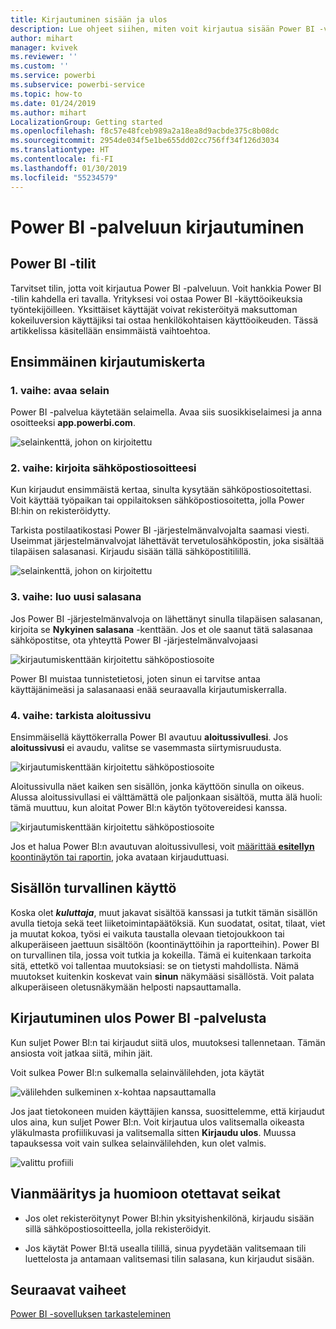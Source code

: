 ```yaml
---
title: Kirjautuminen sisään ja ulos
description: Lue ohjeet siihen, miten voit kirjautua sisään Power BI -verkkopalveluun ja miten voit kirjautua siitä ulos
author: mihart
manager: kvivek
ms.reviewer: ''
ms.custom: ''
ms.service: powerbi
ms.subservice: powerbi-service
ms.topic: how-to
ms.date: 01/24/2019
ms.author: mihart
LocalizationGroup: Getting started
ms.openlocfilehash: f8c57e48fceb989a2a18ea8d9acbde375c8b08dc
ms.sourcegitcommit: 2954de034f5e1be655dd02cc756ff34f126d3034
ms.translationtype: HT
ms.contentlocale: fi-FI
ms.lasthandoff: 01/30/2019
ms.locfileid: "55234579"
---
```

# <a name="sign-in-to-power-bi-service"></a>Power BI -palveluun kirjautuminen

## <a name="power-bi-accounts"></a>Power BI -tilit
Tarvitset tilin, jotta voit kirjautua Power BI -palveluun. Voit hankkia Power BI -tilin kahdella eri tavalla. Yrityksesi voi ostaa Power BI -käyttöoikeuksia työntekijöilleen. Yksittäiset käyttäjät voivat rekisteröityä maksuttoman kokeiluversion käyttäjiksi tai ostaa henkilökohtaisen käyttöoikeuden. Tässä artikkelissa käsitellään ensimmäistä vaihtoehtoa.

## <a name="sign-in-for-the-first-time"></a>Ensimmäinen kirjautumiskerta

### <a name="step-one-open-a-browser"></a>1. vaihe: avaa selain
Power BI -palvelua käytetään selaimella.  Avaa siis suosikkiselaimesi ja anna osoitteeksi **app.powerbi.com**.

![selainkenttä, johon on kirjoitettu](media/end-user-sign-in/power-bi-sign-in.png)

### <a name="step-two-type-your-email-address"></a>2. vaihe: kirjoita sähköpostiosoitteesi
Kun kirjaudut ensimmäistä kertaa, sinulta kysytään sähköpostiosoitettasi.  Voit käyttää työpaikan tai oppilaitoksen sähköpostiosoitetta, jolla Power BI:hin on rekisteröidytty.  

Tarkista postilaatikostasi Power BI -järjestelmänvalvojalta saamasi viesti. Useimmat järjestelmänvalvojat lähettävät tervetulosähköpostin, joka sisältää tilapäisen salasanasi. Kirjaudu sisään tällä sähköpostitilillä. 

![selainkenttä, johon on kirjoitettu](media/end-user-sign-in/power-bi-email2.png)


 
### <a name="step-three-create-a-new-password"></a>3. vaihe: luo uusi salasana
Jos Power BI -järjestelmänvalvoja on lähettänyt sinulla tilapäisen salasanan, kirjoita se **Nykyinen salasana** -kenttään. Jos et ole saanut tätä salasanaa sähköpostitse, ota yhteyttä Power BI -järjestelmänvalvojaasi

![kirjautumiskenttään kirjoitettu sähköpostiosoite](media/end-user-sign-in/power-bi-login2.png)

Power BI muistaa tunnistetietosi, joten sinun ei tarvitse antaa käyttäjänimeäsi ja salasanaasi enää seuraavalla kirjautumiskerralla. 

### <a name="step-four-review-your-home-page"></a>4. vaihe: tarkista aloitussivu
Ensimmäisellä käyttökerralla Power BI avautuu **aloitussivullesi**. Jos **aloitussivusi** ei avaudu, valitse se vasemmasta siirtymisruudusta. 

![kirjautumiskenttään kirjoitettu sähköpostiosoite](media/end-user-sign-in/power-bi-home-select.png)

Aloitussivulla näet kaiken sen sisällön, jonka käyttöön sinulla on oikeus. Alussa aloitussivullasi ei välttämättä ole paljonkaan sisältöä, mutta älä huoli: tämä muuttuu, kun aloitat Power BI:n käytön työtovereidesi kanssa. 

![kirjautumiskenttään kirjoitettu sähköpostiosoite](media/end-user-sign-in/power-bi-home2.png)

Jos et halua Power BI:n avautuvan aloitussivullesi, voit [määrittää **esitellyn** koontinäytön tai raportin,](end-user-featured.md) joka avataan kirjauduttuasi. 

## <a name="safely-interact-with-content"></a>Sisällön turvallinen käyttö
Koska olet ***kuluttaja***, muut jakavat sisältöä kanssasi ja tutkit tämän sisällön avulla tietoja sekä teet liiketoimintapäätöksiä.  Kun suodatat, ositat, tilaat, viet ja muutat kokoa, työsi ei vaikuta taustalla olevaan tietojoukkoon tai alkuperäiseen jaettuun sisältöön (koontinäyttöihin ja raportteihin). Power BI on turvallinen tila, jossa voit tutkia ja kokeilla. Tämä ei kuitenkaan tarkoita sitä, ettetkö voi tallentaa muutoksiasi: se on tietysti mahdollista. Nämä muutokset kuitenkin koskevat vain **sinun** näkymääsi sisällöstä. Voit palata alkuperäiseen oletusnäkymään helposti napsauttamalla.

## <a name="sign-out-of-power-bi-service"></a>Kirjautuminen ulos Power BI -palvelusta
Kun suljet Power BI:n tai kirjaudut siitä ulos, muutoksesi tallennetaan. Tämän ansiosta voit jatkaa siitä, mihin jäit.

Voit sulkea Power BI:n sulkemalla selainvälilehden, jota käytät 

![välilehden sulkeminen x-kohtaa napsauttamalla](media/end-user-sign-in/power-bi-close.png) 

Jos jaat tietokoneen muiden käyttäjien kanssa, suosittelemme, että kirjaudut ulos aina, kun suljet Power BI:n.  Voit kirjautua ulos valitsemalla oikeasta yläkulmasta profiilikuvasi ja valitsemalla sitten **Kirjaudu ulos**. Muussa tapauksessa voit vain sulkea selainvälilehden, kun olet valmis.

![valittu profiili](media/end-user-sign-in/power-bi-sign-out.png) 

## <a name="troubleshooting-and-considerations"></a>Vianmääritys ja huomioon otettavat seikat
- Jos olet rekisteröitynyt Power BI:hin yksityishenkilönä, kirjaudu sisään sillä sähköpostiosoitteella, jolla rekisteröidyit.

- Jos käytät Power BI:tä usealla tilillä, sinua pyydetään valitsemaan tili luettelosta ja antamaan valitsemasi tilin salasana, kun kirjaudut sisään. 

## <a name="next-steps"></a>Seuraavat vaiheet
[Power BI -sovelluksen tarkasteleminen](end-user-app-view.md)
